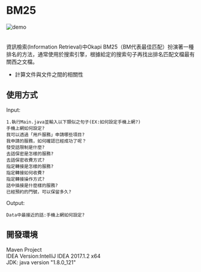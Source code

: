 # BM25
![demo](https://github.com/Alex-CHUN-YU/BM25/blob/master/demo.png)</br></br></br>
資訊檢索(Information Retrieval)中Okapi BM25（BM代表最佳匹配）扮演著一種排名的方法，通常使用於搜索引擎，根據給定的搜索句子再找出排名匹配文檔最有關西之文檔。
* 計算文件與文件之間的相關性
## 使用方式
Input:</br>
```
1.執行Main.java並輸入以下類似之句子(EX:如何設定手機上網?)
手機上網如何設定?
我可以透過「用戶服務」申請哪些項目?
我申請的服務，如何確認已經成功了呢？
發受話限制是什麼?
去話保密是怎樣的服務?
去話保密收費方式?
指定轉接是怎樣的服務?
指定轉接如何收費?
指定轉接操作方式?
話中插接是什麼樣的服務?
已經預約的門號，可以保留多久?
```
Output:</br>
```
Data中最接近的話:﻿手機上網如何設定?
```

## 開發環境
Maven Project</br>
IDEA Version:IntelliJ IDEA 2017.1.2 x64</br>
JDK: java version "1.8.0_121"</br>

